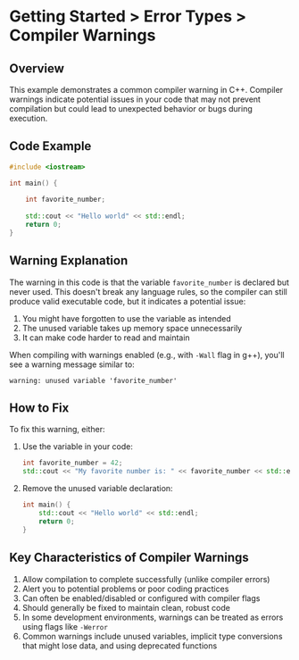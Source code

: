 <!-- filepath: /home/benjamin/Documents/coding/learning_cpp/getting_started/ErrorTypes/CompilerWarnings/README.md -->
# Getting Started > Error Types > Compiler Warnings

## Overview

This example demonstrates a common compiler warning in C++. Compiler warnings indicate potential issues in your code that may not prevent compilation but could lead to unexpected behavior or bugs during execution.

## Code Example

```cpp
#include <iostream>

int main() {
    
    int favorite_number;
    
    std::cout << "Hello world" << std::endl;
    return 0;
}
```

## Warning Explanation

The warning in this code is that the variable `favorite_number` is declared but never used. This doesn't break any language rules, so the compiler can still produce valid executable code, but it indicates a potential issue:

1. You might have forgotten to use the variable as intended
2. The unused variable takes up memory space unnecessarily
3. It can make code harder to read and maintain

When compiling with warnings enabled (e.g., with `-Wall` flag in g++), you'll see a warning message similar to:

```plaintext
warning: unused variable 'favorite_number'
```

## How to Fix

To fix this warning, either:

1. Use the variable in your code:

   ```cpp
   int favorite_number = 42;
   std::cout << "My favorite number is: " << favorite_number << std::endl;
   ```

2. Remove the unused variable declaration:

   ```cpp
   int main() {
       std::cout << "Hello world" << std::endl;
       return 0;
   }
   ```

## Key Characteristics of Compiler Warnings

1. Allow compilation to complete successfully (unlike compiler errors)
2. Alert you to potential problems or poor coding practices
3. Can often be enabled/disabled or configured with compiler flags
4. Should generally be fixed to maintain clean, robust code
5. In some development environments, warnings can be treated as errors using flags like `-Werror`
6. Common warnings include unused variables, implicit type conversions that might lose data, and using deprecated functions
